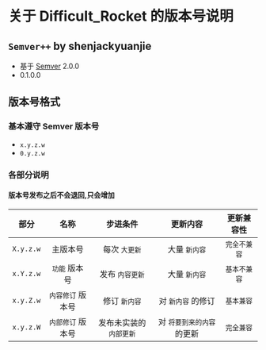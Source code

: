 # 关于 Difficult_Rocket 的版本号说明

## `Semver++` by shenjackyuanjie

* 基于 [Semver](https://semver.org/) 2.0.0
* 0.1.0.0

## 版本号格式

### 基本遵守 Semver 版本号

* `x.y.z.w`
* `0.y.z.w`

### 各部分说明

#### 版本号发布之后不会退回,只会增加

|    部分     |     名称     |     步进条件      |      更新内容       |  更新兼容性  |
|:---------:|:----------:|:-------------:|:---------------:|:-------:|
| `X.y.z.w` |    主版本号    |   每次 `大更新`    |    大量 `新内容`     | `完全不兼容` |
| `x.Y.z.w` |  `功能` 版本号  |   发布 `内容更新`   |    大量 `新内容`     | `基本不兼容` |
| `x.y.Z.w` | `内容修订` 版本号 |   修订 `新内容`    |   对 `新内容` 的修订   | `基本兼容`  |
| `x.y.z.W` | `内部修订` 版本号 | 发布未实装的 `内部更新` | 对 `将要到来的内容` 的更新 | `完全兼容`  |
